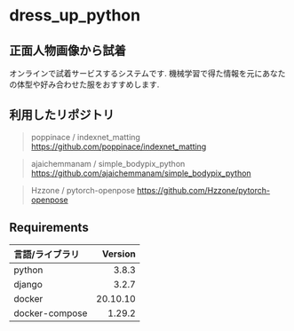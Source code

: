 # dress_up_python
## 正面人物画像から試着
オンラインで試着サービスするシステムです.
機械学習で得た情報を元にあなたの体型や好み合わせた服をおすすめします.

## 利用したリポジトリ
> poppinace / indexnet_matting  
> <https://github.com/poppinace/indexnet_matting>
  
> ajaichemmanam / simple_bodypix_python
> <https://github.com/ajaichemmanam/simple_bodypix_python>
  
> Hzzone / pytorch-openpose
> <https://github.com/Hzzone/pytorch-openpose>

## Requirements
| 言語/ライブラリ | Version|
| :------------| ---------: |
| python | 3.8.3　|
| django | 3.2.7　|
| docker | 20.10.10 |
| docker-compose |  1.29.2　|
